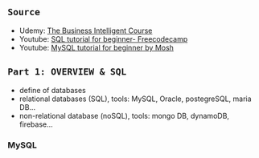 ## `Source`
- Udemy: [The Business Intelligent Course](https://www.udemy.com/course/the-business-intelligence-analyst-course-2018/learn/lecture/10122202?start=45#overview)
- Youtube: [SQL tutorial for beginner- Freecodecamp](https://www.youtube.com/watch?v=HXV3zeQKqGY&t=84s)
- Youtube: [MySQL tutorial for beginner by Mosh](https://www.youtube.com/watch?v=7S_tz1z_5bA&t=2558s)

## `Part 1: OVERVIEW & SQL`
- define of databases
- relational databases (SQL), tools: MySQL, Oracle, postegreSQL, maria DB...
- non-relational database (noSQL), tools: mongo DB, dynamoDB, firebase...

### MySQL

